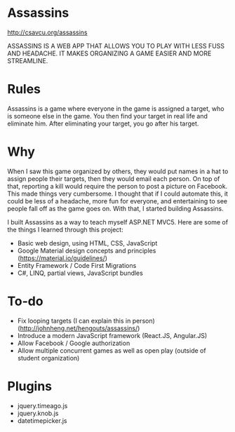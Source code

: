 # Assassins
http://csavcu.org/assassins

ASSASSINS IS A WEB APP THAT ALLOWS YOU TO PLAY WITH LESS FUSS AND HEADACHE.
IT MAKES ORGANIZING A GAME EASIER AND MORE STREAMLINE.

# Rules
Assassins is a game where everyone in the game is assigned a target, who is someone else in the game. You then find your target in real life and eliminate him. After eliminating your target, you go after his target.

# Why
When I saw this game organized by others, they would put names in a hat to assign people their targets, then they would email each person. On top of that, reporting a kill would require the person to post a picture on Facebook. This made things very cumbersome. I thought that if I could automate this, it could be less of a headache, more fun for everyone, and entertaining to see people fall off as the game goes on. With that, I started building Assassins.

I built Assassins as a way to teach myself ASP.NET MVC5. 
Here are some of the things I learned through this project:
- Basic web design, using HTML, CSS, JavaScript
- Google Material design concepts and principles (https://material.io/guidelines/)
- Entity Framework / Code First Migrations
- C#, LINQ, partial views, JavaScript bundles

# To-do
- Fix looping targets (I can explain this in person) (http://johnheng.net/hengouts/assassins/)
- Introduce a modern JavaScript framework (React.JS, Angular.JS)
- Allow Facebook / Google authorization
- Allow multiple concurrent games as well as open play (outside of student organization)

# Plugins
- jquery.timeago.js
- jquery.knob.js
- datetimepicker.js